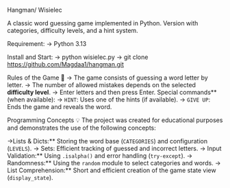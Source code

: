 Hangman/ Wisielec 

A classic word guessing game implemented in Python. Version with categories, difficulty levels, and a hint system.

Requirement:
-> Python 3.13

Install and Start:
-> python wisielec.py
-> git clone https://github.com/Magdaa1/hangman.git

Rules of the Game 📖
-> The game consists of guessing a word letter by letter.
-> The number of allowed mistakes depends on the selected **difficulty level**.
-> Enter letters and then press Enter.
Special commands** (when available):
 -> `HINT`: Uses one of the hints (if available).
 -> `GIVE UP`: Ends the game and reveals the word.


Programming Concepts 💡
The project was created for educational purposes and demonstrates the use of the following concepts:

->Lists & Dicts:** Storing the word base (`CATEGORIES`) and configuration (`LEVELS`).
-> Sets: Efficient tracking of guessed and incorrect letters.
-> Input Validation:** Using `.isalpha()` and error handling (`try-except`).
-> Randomness:** Using the `random` module to select categories and words.
-> List Comprehension:** Short and efficient creation of the game state view (`display_state`).
